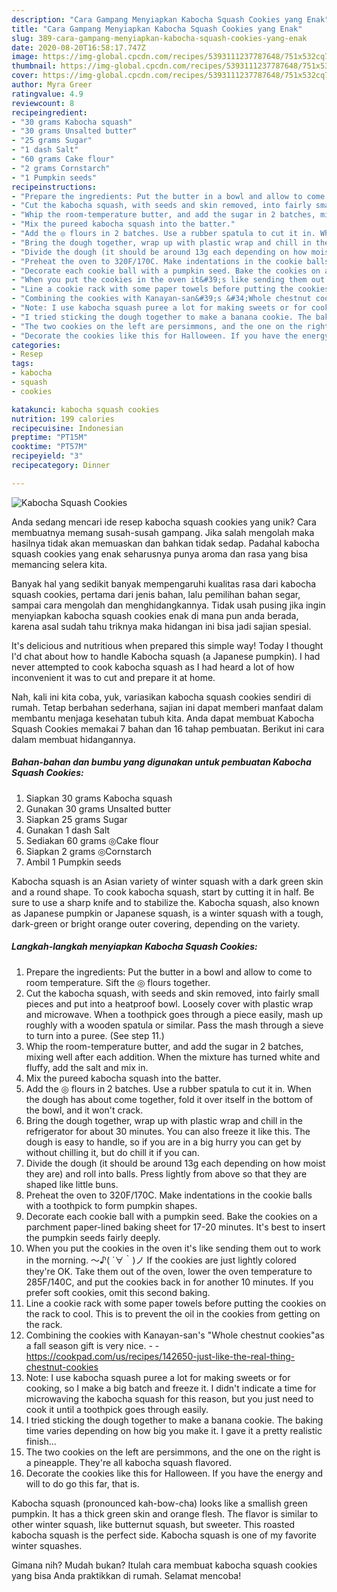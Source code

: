 ```yaml
---
description: "Cara Gampang Menyiapkan Kabocha Squash Cookies yang Enak"
title: "Cara Gampang Menyiapkan Kabocha Squash Cookies yang Enak"
slug: 389-cara-gampang-menyiapkan-kabocha-squash-cookies-yang-enak
date: 2020-08-20T16:58:17.747Z
image: https://img-global.cpcdn.com/recipes/5393111237787648/751x532cq70/kabocha-squash-cookies-recipe-main-photo.jpg
thumbnail: https://img-global.cpcdn.com/recipes/5393111237787648/751x532cq70/kabocha-squash-cookies-recipe-main-photo.jpg
cover: https://img-global.cpcdn.com/recipes/5393111237787648/751x532cq70/kabocha-squash-cookies-recipe-main-photo.jpg
author: Myra Greer
ratingvalue: 4.9
reviewcount: 8
recipeingredient:
- "30 grams Kabocha squash"
- "30 grams Unsalted butter"
- "25 grams Sugar"
- "1 dash Salt"
- "60 grams Cake flour"
- "2 grams Cornstarch"
- "1 Pumpkin seeds"
recipeinstructions:
- "Prepare the ingredients: Put the butter in a bowl and allow to come to room temperature. Sift the ◎ flours together."
- "Cut the kabocha squash, with seeds and skin removed, into fairly small pieces and put into a heatproof bowl. Loosely cover with plastic wrap and microwave. When a toothpick goes through a piece easily, mash up roughly with a wooden spatula or similar. Pass the mash through a sieve to turn into a puree. (See step 11.)"
- "Whip the room-temperature butter, and add the sugar in 2 batches, mixing well after each addition. When the mixture has turned white and fluffy, add the salt and mix in."
- "Mix the pureed kabocha squash into the batter."
- "Add the ◎ flours in 2 batches. Use a rubber spatula to cut it in. When the dough has about come together, fold it over itself in the bottom of the bowl, and it won&#39;t crack."
- "Bring the dough together, wrap up with plastic wrap and chill in the refrigerator for about 30 minutes. You can also freeze it like this. The dough is easy to handle, so if you are in a big hurry you can get by without chilling it, but do chill it if you can."
- "Divide the dough (it should be around 13g each depending on how moist they are) and roll into balls. Press lightly from above so that they are shaped like little buns."
- "Preheat the oven to 320F/170C. Make indentations in the cookie balls with a toothpick to form pumpkin shapes."
- "Decorate each cookie ball with a pumpkin seed. Bake the cookies on a parchment paper-lined baking sheet for 17-20 minutes. It&#39;s best to insert the pumpkin seeds fairly deeply."
- "When you put the cookies in the oven it&#39;s like sending them out to work in the morning. 〜♪( ´∀｀)ノ If the cookies are just lightly colored they&#39;re OK. Take them out of the oven, lower the oven temperature to 285F/140C, and put the cookies back in for another 10 minutes. If you prefer soft cookies, omit this second baking."
- "Line a cookie rack with some paper towels before putting the cookies on the rack to cool. This is to prevent the oil in the cookies from getting on the rack."
- "Combining the cookies with Kanayan-san&#39;s &#34;Whole chestnut cookies&#34;as a fall season gift is very nice.  https://cookpad.com/us/recipes/142650-just-like-the-real-thing-chestnut-cookies"
- "Note: I use kabocha squash puree a lot for making sweets or for cooking, so I make a big batch and freeze it. I didn&#39;t indicate a time for microwaving the kabocha squash for this reason, but you just need to cook it until a toothpick goes through easily."
- "I tried sticking the dough together to make a banana cookie. The baking time varies depending on how big you make it. I gave it a pretty realistic finish..."
- "The two cookies on the left are persimmons, and the one on the right is a pineapple. They&#39;re all kabocha squash flavored."
- "Decorate the cookies like this for Halloween. If you have the energy and will to do go this far, that is."
categories:
- Resep
tags:
- kabocha
- squash
- cookies

katakunci: kabocha squash cookies 
nutrition: 199 calories
recipecuisine: Indonesian
preptime: "PT15M"
cooktime: "PT57M"
recipeyield: "3"
recipecategory: Dinner

---
```



![Kabocha Squash Cookies](https://img-global.cpcdn.com/recipes/5393111237787648/751x532cq70/kabocha-squash-cookies-recipe-main-photo.jpg)

Anda sedang mencari ide resep kabocha squash cookies yang unik? Cara membuatnya memang susah-susah gampang. Jika salah mengolah maka hasilnya tidak akan memuaskan dan bahkan tidak sedap. Padahal kabocha squash cookies yang enak seharusnya punya aroma dan rasa yang bisa memancing selera kita.

Banyak hal yang sedikit banyak mempengaruhi kualitas rasa dari kabocha squash cookies, pertama dari jenis bahan, lalu pemilihan bahan segar, sampai cara mengolah dan menghidangkannya. Tidak usah pusing jika ingin menyiapkan kabocha squash cookies enak di mana pun anda berada, karena asal sudah tahu triknya maka hidangan ini bisa jadi sajian spesial.

It&#39;s delicious and nutritious when prepared this simple way! Today I thought I&#39;d chat about how to handle Kabocha squash (a Japanese pumpkin). I had never attempted to cook kabocha squash as I had heard a lot of how inconvenient it was to cut and prepare it at home.


Nah, kali ini kita coba, yuk, variasikan kabocha squash cookies sendiri di rumah. Tetap berbahan sederhana, sajian ini dapat memberi manfaat dalam membantu menjaga kesehatan tubuh kita. Anda dapat membuat Kabocha Squash Cookies memakai 7 bahan dan 16 tahap pembuatan. Berikut ini cara dalam membuat hidangannya.

<!--inarticleads1-->

##### Bahan-bahan dan bumbu yang digunakan untuk pembuatan Kabocha Squash Cookies:

1. Siapkan 30 grams Kabocha squash
1. Gunakan 30 grams Unsalted butter
1. Siapkan 25 grams Sugar
1. Gunakan 1 dash Salt
1. Sediakan 60 grams ◎Cake flour
1. Siapkan 2 grams ◎Cornstarch
1. Ambil 1 Pumpkin seeds


Kabocha squash is an Asian variety of winter squash with a dark green skin and a round shape. To cook kabocha squash, start by cutting it in half. Be sure to use a sharp knife and to stabilize the. Kabocha squash, also known as Japanese pumpkin or Japanese squash, is a winter squash with a tough, dark-green or bright orange outer covering, depending on the variety. 

<!--inarticleads2-->

##### Langkah-langkah menyiapkan Kabocha Squash Cookies:

1. Prepare the ingredients: Put the butter in a bowl and allow to come to room temperature. Sift the ◎ flours together.
1. Cut the kabocha squash, with seeds and skin removed, into fairly small pieces and put into a heatproof bowl. Loosely cover with plastic wrap and microwave. When a toothpick goes through a piece easily, mash up roughly with a wooden spatula or similar. Pass the mash through a sieve to turn into a puree. (See step 11.)
1. Whip the room-temperature butter, and add the sugar in 2 batches, mixing well after each addition. When the mixture has turned white and fluffy, add the salt and mix in.
1. Mix the pureed kabocha squash into the batter.
1. Add the ◎ flours in 2 batches. Use a rubber spatula to cut it in. When the dough has about come together, fold it over itself in the bottom of the bowl, and it won&#39;t crack.
1. Bring the dough together, wrap up with plastic wrap and chill in the refrigerator for about 30 minutes. You can also freeze it like this. The dough is easy to handle, so if you are in a big hurry you can get by without chilling it, but do chill it if you can.
1. Divide the dough (it should be around 13g each depending on how moist they are) and roll into balls. Press lightly from above so that they are shaped like little buns.
1. Preheat the oven to 320F/170C. Make indentations in the cookie balls with a toothpick to form pumpkin shapes.
1. Decorate each cookie ball with a pumpkin seed. Bake the cookies on a parchment paper-lined baking sheet for 17-20 minutes. It&#39;s best to insert the pumpkin seeds fairly deeply.
1. When you put the cookies in the oven it&#39;s like sending them out to work in the morning. 〜♪( ´∀｀)ノ If the cookies are just lightly colored they&#39;re OK. Take them out of the oven, lower the oven temperature to 285F/140C, and put the cookies back in for another 10 minutes. If you prefer soft cookies, omit this second baking.
1. Line a cookie rack with some paper towels before putting the cookies on the rack to cool. This is to prevent the oil in the cookies from getting on the rack.
1. Combining the cookies with Kanayan-san&#39;s &#34;Whole chestnut cookies&#34;as a fall season gift is very nice. -  - https://cookpad.com/us/recipes/142650-just-like-the-real-thing-chestnut-cookies
1. Note: I use kabocha squash puree a lot for making sweets or for cooking, so I make a big batch and freeze it. I didn&#39;t indicate a time for microwaving the kabocha squash for this reason, but you just need to cook it until a toothpick goes through easily.
1. I tried sticking the dough together to make a banana cookie. The baking time varies depending on how big you make it. I gave it a pretty realistic finish...
1. The two cookies on the left are persimmons, and the one on the right is a pineapple. They&#39;re all kabocha squash flavored.
1. Decorate the cookies like this for Halloween. If you have the energy and will to do go this far, that is.


Kabocha squash (pronounced kah-bow-cha) looks like a smallish green pumpkin. It has a thick green skin and orange flesh. The flavor is similar to other winter squash, like butternut squash, but sweeter. This roasted kabocha squash is the perfect side. Kabocha squash is one of my favorite winter squashes. 

Gimana nih? Mudah bukan? Itulah cara membuat kabocha squash cookies yang bisa Anda praktikkan di rumah. Selamat mencoba!
